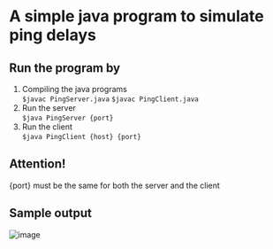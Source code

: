 # A simple java program to simulate ping delays

## Run the program by

1. Compiling the java programs\
`$javac PingServer.java`
`$javac PingClient.java`
2. Run the server\
`$java PingServer {port}`
3. Run the client\
`$java PingClient {host} {port}`

## Attention!
{port} must be the same for both the server and the client

## Sample output
![image](https://user-images.githubusercontent.com/61216715/136636117-6a3f4011-7dc3-4458-9a4b-b107ce3ba2f5.png)
